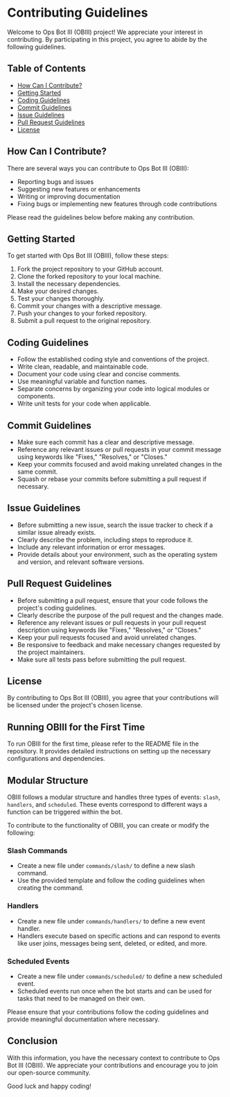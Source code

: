 # Contributing Guidelines

Welcome to Ops Bot III (OBIII) project! We appreciate your interest in contributing. By participating in this project, you agree to abide by the following guidelines.

## Table of Contents
- [How Can I Contribute?](#how-can-i-contribute)
- [Getting Started](#getting-started)
- [Coding Guidelines](#coding-guidelines)
- [Commit Guidelines](#commit-guidelines)
- [Issue Guidelines](#issue-guidelines)
- [Pull Request Guidelines](#pull-request-guidelines)
- [License](#license)

## How Can I Contribute?

There are several ways you can contribute to Ops Bot III (OBIII):

- Reporting bugs and issues
- Suggesting new features or enhancements
- Writing or improving documentation
- Fixing bugs or implementing new features through code contributions

Please read the guidelines below before making any contribution.

## Getting Started

To get started with Ops Bot III (OBIII), follow these steps:

1. Fork the project repository to your GitHub account.
2. Clone the forked repository to your local machine.
3. Install the necessary dependencies.
4. Make your desired changes.
5. Test your changes thoroughly.
6. Commit your changes with a descriptive message.
7. Push your changes to your forked repository.
8. Submit a pull request to the original repository.

## Coding Guidelines

- Follow the established coding style and conventions of the project.
- Write clean, readable, and maintainable code.
- Document your code using clear and concise comments.
- Use meaningful variable and function names.
- Separate concerns by organizing your code into logical modules or components.
- Write unit tests for your code when applicable.

## Commit Guidelines

- Make sure each commit has a clear and descriptive message.
- Reference any relevant issues or pull requests in your commit message using keywords like "Fixes," "Resolves," or "Closes."
- Keep your commits focused and avoid making unrelated changes in the same commit.
- Squash or rebase your commits before submitting a pull request if necessary.

## Issue Guidelines

- Before submitting a new issue, search the issue tracker to check if a similar issue already exists.
- Clearly describe the problem, including steps to reproduce it.
- Include any relevant information or error messages.
- Provide details about your environment, such as the operating system and version, and relevant software versions.

## Pull Request Guidelines

- Before submitting a pull request, ensure that your code follows the project's coding guidelines.
- Clearly describe the purpose of the pull request and the changes made.
- Reference any relevant issues or pull requests in your pull request description using keywords like "Fixes," "Resolves," or "Closes."
- Keep your pull requests focused and avoid unrelated changes.
- Be responsive to feedback and make necessary changes requested by the project maintainers.
- Make sure all tests pass before submitting the pull request.

## License

By contributing to Ops Bot III (OBIII), you agree that your contributions will be licensed under the project's chosen license.

## Running OBIII for the First Time

To run OBIII for the first time, please refer to the README file in the repository. It provides detailed instructions on setting up the necessary configurations and dependencies.

## Modular Structure

OBIII follows a modular structure and handles three types of events: `slash`, `handlers`, and `scheduled`. These events correspond to different ways a function can be triggered within the bot.

To contribute to the functionality of OBIII, you can create or modify the following:

### Slash Commands

- Create a new file under `commands/slash/` to define a new slash command.
- Use the provided template and follow the coding guidelines when creating the command.

### Handlers

- Create a new file under `commands/handlers/` to define a new event handler.
- Handlers execute based on specific actions and can respond to events like user joins, messages being sent, deleted, or edited, and more.

### Scheduled Events

- Create a new file under `commands/scheduled/` to define a new scheduled event.
- Scheduled events run once when the bot starts and can be used for tasks that need to be managed on their own.

Please ensure that your contributions follow the coding guidelines and provide meaningful documentation where necessary.

## Conclusion

With this information, you have the necessary context to contribute to Ops Bot III (OBIII). We appreciate your contributions and encourage you to join our open-source community.

Good luck and happy coding!
